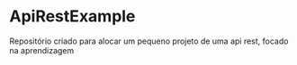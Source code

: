 # ApiRestExample
Repositório criado para alocar um pequeno projeto de uma api rest, focado na aprendizagem
